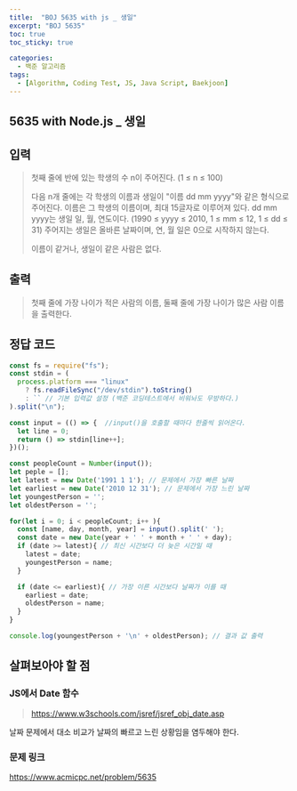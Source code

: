```yaml
---
title:  "BOJ 5635 with js _ 생일"
excerpt: "BOJ 5635"
toc: true
toc_sticky: true

categories:
  - 백준 알고리즘
tags:
  - [Algorithm, Coding Test, JS, Java Script, Baekjoon]
---  
```


## 5635 with Node.js _ 생일 ##

## 입력 ## 
> 첫째 줄에 반에 있는 학생의 수 n이 주어진다. (1 ≤ n ≤ 100)
>
> 다음 n개 줄에는 각 학생의 이름과 생일이 "이름 dd mm yyyy"와 같은 형식으로 주어진다. 이름은 그 학생의 이름이며, 최대 15글자로 이루어져 있다. dd mm yyyy는 생일 일, 월, 연도이다. (1990 ≤ yyyy ≤ 2010, 1 ≤ mm ≤ 12, 1 ≤ dd ≤ 31) 주어지는 생일은 올바른 날짜이며, 연, 월 일은 0으로 시작하지 않는다.
>
> 이름이 같거나, 생일이 같은 사람은 없다.

## 출력 ##
> 첫째 줄에 가장 나이가 적은 사람의 이름, 둘째 줄에 가장 나이가 많은 사람 이름을 출력한다.

## 정답 코드 ##
```js
const fs = require("fs");
const stdin = (
  process.platform === "linux"
    ? fs.readFileSync("/dev/stdin").toString()
    : `` // 기본 입력값 설정 (백준 코딩테스트에서 비워놔도 무방하다.)
).split("\n");

const input = (() => {  //input()을 호출할 때마다 한줄씩 읽어온다.
  let line = 0;
  return () => stdin[line++];
})();

const peopleCount = Number(input());
let peple = [];
let latest = new Date('1991 1 1'); // 문제에서 가장 빠른 날짜
let earliest = new Date('2010 12 31'); // 문제에서 가장 느린 날짜
let youngestPerson = '';
let oldestPerson = '';

for(let i = 0; i < peopleCount; i++ ){
  const [name, day, month, year] = input().split(' ');
  const date = new Date(year + ' ' + month + ' ' + day);
  if (date >= latest){ // 최신 시간보다 더 늦은 시간일 때 
    latest = date;
    youngestPerson = name;
  }

  if (date <= earliest){ // 가장 이른 시간보다 날짜가 이를 때
    earliest = date;
    oldestPerson = name;
  }
}

console.log(youngestPerson + '\n' + oldestPerson); // 결과 값 출력
```
## 살펴보아야 할 점 ##
### JS에서 Date 함수 ### 
> <a href="https://www.w3schools.com/jsref/jsref_obj_date.asp" target="_blank">https://www.w3schools.com/jsref/jsref_obj_date.asp </a>

날짜 문제에서 대소 비교가 날짜의 빠르고 느린 상황임을 염두해야 한다.

### 문제 링크 ### 
<a href="https://www.acmicpc.net/problem/5635" target="_blank">https://www.acmicpc.net/problem/5635 </a>